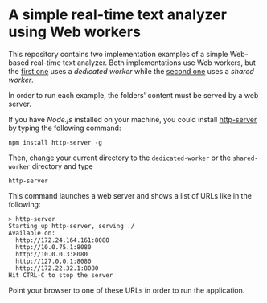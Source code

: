 # A simple real-time text analyzer using Web workers

This repository contains two implementation examples of a simple Web-based real-time text analyzer. Both implementations use Web workers, but the [first one](./dedicated-worker) uses a *dedicated worker* while the [second one](./shared-worker) uses a *shared worker*.

In order to run each example, the folders' content must be served by a web server.

If you have *Node.js* installed on your machine, you could install [http-server](https://www.npmjs.com/package/http-server) by typing the following command:

```shell
npm install http-server -g
```

Then, change your current directory to the `dedicated-worker` or the `shared-worker` directory and type

```shell
http-server
```

This command launches a web server and shows a list of URLs like in the following:

```shell
> http-server
Starting up http-server, serving ./
Available on:
  http://172.24.164.161:8080
  http://10.0.75.1:8080
  http://10.0.0.3:8080
  http://127.0.0.1:8080
  http://172.22.32.1:8080
Hit CTRL-C to stop the server
```

Point your browser to one of these URLs in order to run the application.

